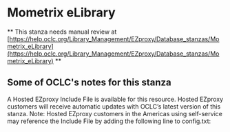 # Mometrix eLibrary
** This stanza needs manual review at [https://help.oclc.org/Library_Management/EZproxy/Database_stanzas/Mometrix_eLibrary](https://help.oclc.org/Library_Management/EZproxy/Database_stanzas/Mometrix_eLibrary) **

## Some of OCLC's notes for this stanza

A Hosted EZproxy Include File is available for this resource. Hosted EZproxy customers will receive automatic updates with OCLC&rsquo;s latest version of this stanza. Note: Hosted EZproxy customers in the Americas using self-service may reference the Include File by adding the following line to config.txt:

&nbsp;

&nbsp;
